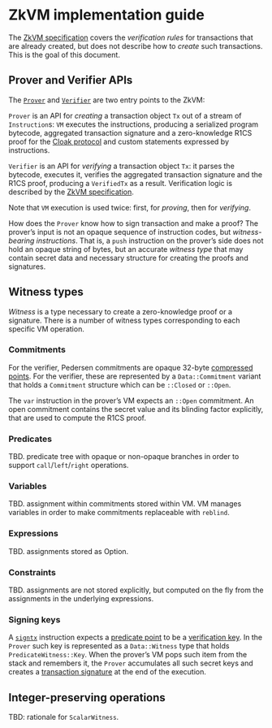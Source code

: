 # ZkVM implementation guide

The [ZkVM specification](zkvm-spec.md) covers the _verification rules_ for transactions that are already created,
but does not describe how to _create_ such transactions. This is the goal of this document.

## Prover and Verifier APIs

The [`Prover`](src/prover.rs) and [`Verifier`](src/verifier.rs) are two entry points to the ZkVM:

`Prover` is an API for _creating_ a transaction object `Tx` out of a stream of `Instruction`s:
`VM` executes the instructions, producing a serialized program bytecode, aggregated transaction signature
and a zero-knowledge R1CS proof for the [Cloak protocol](../../spacesuit/spec.md) and custom statements expressed by instructions.

`Verifier` is an API for _verifying_ a transaction object `Tx`: it parses the bytecode, executes it, verifies the aggregated transaction signature and the R1CS proof, producing a `VerifiedTx` as a result. Verification logic is described by the [ZkVM specification](zkvm-spec.md).

Note that `VM` execution is used twice: first, for _proving_, then for _verifying_. 

How does the `Prover` know how to sign transaction and make a proof? The prover’s input is not an opaque sequence of instruction codes, but _witness-bearing instructions_. That is, a `push` instruction on the prover’s side does not hold an opaque string of bytes, but an accurate _witness type_ that may contain secret data and necessary structure for creating the proofs and signatures.

## Witness types

_Witness_ is a type necessary to create a zero-knowledge proof or a signature.
There is a number of witness types corresponding to each specific VM operation.

### Commitments

For the verifier, Pedersen commitments are opaque 32-byte [compressed points](zkvm-spec.md#point). For the verifier, these are represented by a `Data::Commitment` variant that holds a `Commitment` structure which can be `::Closed` or `::Open`.

The `var` instruction in the prover’s VM expects an `::Open` commitment. An open commitment contains the secret value and its blinding factor explicitly, that are used to compute the R1CS proof.

### Predicates

TBD. predicate tree with opaque or non-opaque branches in order to support `call`/`left`/`right` operations.

### Variables

TBD. assignment within commitments stored within VM. VM manages variables in order to make commitments replaceable with `reblind`.

### Expressions

TBD. assignments stored as Option<ScalarWitness>.

### Constraints

TBD. assignments are not stored explicitly, but computed on the fly from the assignments in the underlying expressions.


### Signing keys

A [`signtx`](zkvm-spec.md#signtx) instruction expects a [predicate point](zkvm-spec.md#predicate) to be a [verification key](zkvm-spec.md#verification-key). In the `Prover` such key is represented as a `Data::Witness` type that holds `PredicateWitness::Key`. When the prover’s VM pops such item from the stack and remembers it, the `Prover` accumulates all such secret keys and creates a [transaction signature](zkvm-spec.md#transaction-signature) at the end of the execution.


## Integer-preserving operations

TBD: rationale for `ScalarWitness`.
